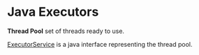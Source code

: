 # Java Executors

**Thread Pool** set of threads ready to use.

[ExecutorService](https://docs.oracle.com/javase/7/docs/api/java/util/concurrent/ExecutorService.html) is a java interface representing the thread pool.
